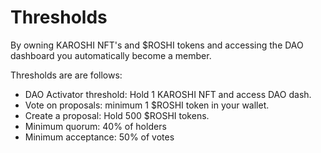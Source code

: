 # Thresholds

By owning KAROSHI NFT's and $ROSHI tokens and accessing the DAO dashboard you automatically become a member.

Thresholds are are follows:

* DAO Activator threshold: Hold 1 KAROSHI NFT and access DAO dash.
* Vote on proposals: minimum 1 $ROSHI token in your wallet.
* Create a proposal: Hold 500 $ROSHI tokens.
* Minimum quorum: 40% of holders
* Minimum acceptance: 50% of votes
